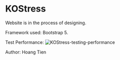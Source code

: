 # KOStress
Website is in the process of designing.

Framework used: Bootstrap 5.

Test Performance:
![KOStress-testing-performance](https://drive.google.com/uc?export=view&id=1681C5tzw8cI9NdbHcCQIFEZx-nqcrvAR)

Author: Hoang Tien
